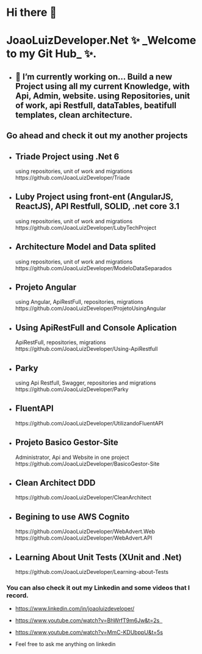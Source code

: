 <h1> Hi there 👋 </h1>

<h1> JoaoLuizDeveloper.Net ✨ _Welcome to my Git Hub_ ✨. </h2>

+ <h2> 🤔 I’m currently working on... Build a new Project using all my current Knowledge, with Api, Admin, website. using Repositories, unit of work, api Restfull, dataTables, beatifull templates, clean architecture.</h2>

<h2> Go ahead and check it out my another projects </h2>

 + <h2> Triade Project using .Net 6</h2> <span> using repositories, unit of work and migrations https://github.com/JoaoLuizDeveloper/Triade </span>
 + <h2> Luby Project using front-ent (AngularJS, ReactJS), API Restfull, SOLID, .net core 3.1</h2> <span> using repositories, unit of work and migrations https://github.com/JoaoLuizDeveloper/LubyTechProject </span>
 + <h2> Architecture Model and Data splited </h2> <span> using repositories, unit of work and migrations https://github.com/JoaoLuizDeveloper/ModeloDataSeparados </span>
 + <h2> Projeto Angular </h2> <span> using Angular, ApiRestFull, repositories, migrations https://github.com/JoaoLuizDeveloper/ProjetoUsingAngular </span> 
 + <h2> Using ApiRestFull and Console Aplication </h2> <span> ApiRestFull, repositories, migrations https://github.com/JoaoLuizDeveloper/Using-ApiRestfull </span>
 + <h2> Parky </h2> <span>using Api Restfull, Swagger, repositories and migrations  https://github.com/JoaoLuizDeveloper/Parky</span>
 + <h2> FluentAPI </h2> <span> https://github.com/JoaoLuizDeveloper/UtilizandoFluentAPI </span>
 + <h2> Projeto Basico Gestor-Site </h2> <span> Administrator, Api and Website in one project  https://github.com/JoaoLuizDeveloper/BasicoGestor-Site </span>
 + <h2> Clean Architect DDD </h2> <span> https://github.com/JoaoLuizDeveloper/CleanArchitect </span>
 + <h2> Begining to use AWS Cognito </h2> <span> https://github.com/JoaoLuizDeveloper/WebAdvert.Web </span> <span> https://github.com/JoaoLuizDeveloper/WebAdvert.API </span>
 + <h2> Learning About Unit Tests (XUnit and .Net) </h2> <span> https://github.com/JoaoLuizDeveloper/Learning-about-Tests </span> 
 
 
 <h3> You can also check it out my Linkedin and some videos that I record. </h3>
 
+ https://www.linkedin.com/in/joaoluizdeveloper/

+ https://www.youtube.com/watch?v=BhWrfT9m6Jw&t=2s  
+ https://www.youtube.com/watch?v=MmC-KDUbppU&t=5s

+ Feel free to ask me anything on linkedin
